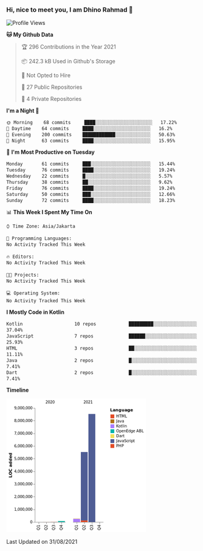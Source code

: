 ### Hi, nice to meet you, I am Dhino Rahmad 👋
<!--START_SECTION:waka-->
![Profile Views](http://img.shields.io/badge/Profile%20Views-281-blue)

**🐱 My Github Data** 

> 🏆 296 Contributions in the Year 2021
 > 
> 📦 242.3 kB Used in Github's Storage 
 > 
> 🚫 Not Opted to Hire
 > 
> 📜 27 Public Repositories 
 > 
> 🔑 4 Private Repositories  
 > 
**I'm a Night 🦉** 

```text
🌞 Morning    68 commits     ████░░░░░░░░░░░░░░░░░░░░░   17.22% 
🌆 Daytime    64 commits     ████░░░░░░░░░░░░░░░░░░░░░   16.2% 
🌃 Evening    200 commits    ████████████░░░░░░░░░░░░░   50.63% 
🌙 Night      63 commits     ████░░░░░░░░░░░░░░░░░░░░░   15.95%

```
📅 **I'm Most Productive on Tuesday** 

```text
Monday       61 commits     ███░░░░░░░░░░░░░░░░░░░░░░   15.44% 
Tuesday      76 commits     ████░░░░░░░░░░░░░░░░░░░░░   19.24% 
Wednesday    22 commits     █░░░░░░░░░░░░░░░░░░░░░░░░   5.57% 
Thursday     38 commits     ██░░░░░░░░░░░░░░░░░░░░░░░   9.62% 
Friday       76 commits     ████░░░░░░░░░░░░░░░░░░░░░   19.24% 
Saturday     50 commits     ███░░░░░░░░░░░░░░░░░░░░░░   12.66% 
Sunday       72 commits     ████░░░░░░░░░░░░░░░░░░░░░   18.23%

```


📊 **This Week I Spent My Time On** 

```text
⌚︎ Time Zone: Asia/Jakarta

💬 Programming Languages: 
No Activity Tracked This Week

🔥 Editors: 
No Activity Tracked This Week

🐱‍💻 Projects: 
No Activity Tracked This Week

💻 Operating System: 
No Activity Tracked This Week

```

**I Mostly Code in Kotlin** 

```text
Kotlin                   10 repos            █████████░░░░░░░░░░░░░░░░   37.04% 
JavaScript               7 repos             ██████░░░░░░░░░░░░░░░░░░░   25.93% 
HTML                     3 repos             ██░░░░░░░░░░░░░░░░░░░░░░░   11.11% 
Java                     2 repos             █░░░░░░░░░░░░░░░░░░░░░░░░   7.41% 
Dart                     2 repos             █░░░░░░░░░░░░░░░░░░░░░░░░   7.41%

```


**Timeline**

![Chart not found](https://raw.githubusercontent.com/Dhino12/Dhino12/master/charts/bar_graph.png) 


 Last Updated on 31/08/2021
<!--END_SECTION:waka-->
 

